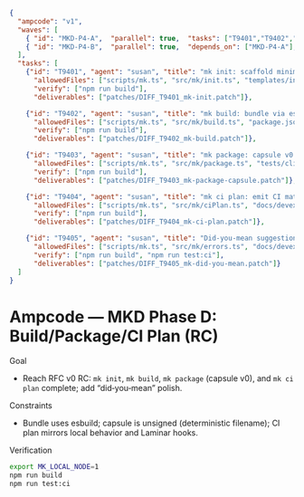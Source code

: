 ```json
{
  "ampcode": "v1",
  "waves": [
    { "id": "MKD-P4-A",  "parallel": true,  "tasks": ["T9401","T9402","T9403"] },
    { "id": "MKD-P4-B",  "parallel": true,  "depends_on": ["MKD-P4-A"], "tasks": ["T9404","T9405"] }
  ],
  "tasks": [
    {"id": "T9401", "agent": "susan", "title": "mk init: scaffold minimal project (+tests, .mk/options)",
      "allowedFiles": ["scripts/mk.ts", "src/mk/init.ts", "templates/init/**", "tests/cli/mkInit.spec.ts"],
      "verify": ["npm run build"],
      "deliverables": ["patches/DIFF_T9401_mk-init.patch"]},

    {"id": "T9402", "agent": "susan", "title": "mk build: bundle via esbuild + provenance metadata",
      "allowedFiles": ["scripts/mk.ts", "src/mk/build.ts", "package.json"],
      "verify": ["npm run build"],
      "deliverables": ["patches/DIFF_T9402_mk-build.patch"]},

    {"id": "T9403", "agent": "susan", "title": "mk package: capsule v0 (unsigned, deterministic)",
      "allowedFiles": ["scripts/mk.ts", "src/mk/package.ts", "tests/cli/mkPackage.spec.ts"],
      "verify": ["npm run build"],
      "deliverables": ["patches/DIFF_T9403_mk-package-capsule.patch"]},

    {"id": "T9404", "agent": "susan", "title": "mk ci plan: emit CI matrix + cache keys (Laminar hooks)",
      "allowedFiles": ["scripts/mk.ts", "src/mk/ciPlan.ts", "docs/devex/ci-acceptance-smoke.md"],
      "verify": ["npm run build"],
      "deliverables": ["patches/DIFF_T9404_mk-ci-plan.patch"]},

    {"id": "T9405", "agent": "susan", "title": "Did‑you‑mean suggestions for commands/flags (DX)",
      "allowedFiles": ["scripts/mk.ts", "src/mk/errors.ts", "docs/devex/mk-dx-style.md", "tests/cli/mkdxHelp.spec.ts"],
      "verify": ["npm run build", "npm run test:ci"],
      "deliverables": ["patches/DIFF_T9405_mk-did-you-mean.patch"]}
  ]
}
```

# Ampcode — MKD Phase D: Build/Package/CI Plan (RC)

Goal
- Reach RFC v0 RC: `mk init`, `mk build`, `mk package` (capsule v0), and `mk ci plan` complete; add “did‑you‑mean” polish.

Constraints
- Bundle uses esbuild; capsule is unsigned (deterministic filename); CI plan mirrors local behavior and Laminar hooks.

Verification
```bash
export MK_LOCAL_NODE=1
npm run build
npm run test:ci
```

